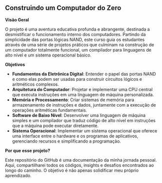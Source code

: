 ## Construindo um Computador do Zero

**Visão Geral**

O projeto é uma aventura educativa profunda e abrangente, destinada a desmistificar o funcionamento interno dos computadores. Partindo da simplicidade das portas lógicas NAND, este curso guia os estudantes através de uma série de projetos práticos que culminam na construção de um computador totalmente funcional, um compilador para linguagens de alto nível e um sistema operacional básico.

**Objetivos**

- **Fundamentos da Eletrônica Digital**: Entender o papel das portas NAND e como elas podem ser usadas para construir circuitos lógicos e aritméticos complexos.
- **Arquitetura do Computador**: Projetar e implementar uma CPU central que executa instruções em uma linguagem de máquina personalizada.
- **Memória e Processamento**: Criar sistemas de memória para armazenamento de instruções e dados, juntamente com a execução de operações aritméticas fundamentais.
- **Software de Baixo Nível**: Desenvolver uma linguagem de máquina simples e um compilador que traduz código de alto nível em instruções que a máquina pode executar diretamente.
- **Sistema Operacional**: Implementar um sistema operacional que oferece uma interface entre o hardware e os programas de aplicativos, gerenciando recursos e simplificando a programação.

**Por que esse projeto?**

Este repositório do GitHub é uma documentação da minha jornada pessoal. Aqui, compartilharei todos os códigos, insights e desafios encontrados ao longo do caminho. O objetivo é não apenas solidificar meu próprio aprendizado.
